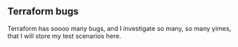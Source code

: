Terraform bugs
--------------

Terraform has soooo many bugs, and I investigate so many, so many yimes, that I will store my test scenarios here.


